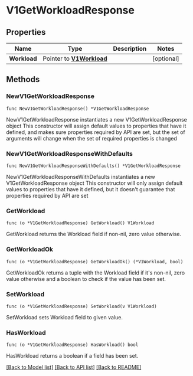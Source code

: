 # V1GetWorkloadResponse

## Properties

Name | Type | Description | Notes
------------ | ------------- | ------------- | -------------
**Workload** | Pointer to [**V1Workload**](v1Workload.md) |  | [optional] 

## Methods

### NewV1GetWorkloadResponse

`func NewV1GetWorkloadResponse() *V1GetWorkloadResponse`

NewV1GetWorkloadResponse instantiates a new V1GetWorkloadResponse object
This constructor will assign default values to properties that have it defined,
and makes sure properties required by API are set, but the set of arguments
will change when the set of required properties is changed

### NewV1GetWorkloadResponseWithDefaults

`func NewV1GetWorkloadResponseWithDefaults() *V1GetWorkloadResponse`

NewV1GetWorkloadResponseWithDefaults instantiates a new V1GetWorkloadResponse object
This constructor will only assign default values to properties that have it defined,
but it doesn't guarantee that properties required by API are set

### GetWorkload

`func (o *V1GetWorkloadResponse) GetWorkload() V1Workload`

GetWorkload returns the Workload field if non-nil, zero value otherwise.

### GetWorkloadOk

`func (o *V1GetWorkloadResponse) GetWorkloadOk() (*V1Workload, bool)`

GetWorkloadOk returns a tuple with the Workload field if it's non-nil, zero value otherwise
and a boolean to check if the value has been set.

### SetWorkload

`func (o *V1GetWorkloadResponse) SetWorkload(v V1Workload)`

SetWorkload sets Workload field to given value.

### HasWorkload

`func (o *V1GetWorkloadResponse) HasWorkload() bool`

HasWorkload returns a boolean if a field has been set.


[[Back to Model list]](../README.md#documentation-for-models) [[Back to API list]](../README.md#documentation-for-api-endpoints) [[Back to README]](../README.md)


